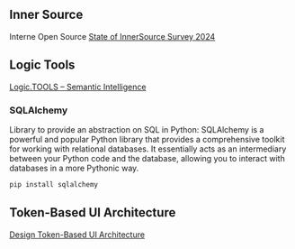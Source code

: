 ## Inner Source
Interne Open Source [State of InnerSource Survey 2024](https://innersourcecommons.org/learn/research/state-of-innersource-survey-2024/) 

## Logic Tools
[Logic.TOOLS – Semantic Intelligence](https://www.logic.tools/)

### SQLAlchemy
Library to provide an abstraction on SQL in Python: SQLAlchemy is a powerful and popular Python library that provides a comprehensive toolkit for working with relational databases. It essentially acts as an intermediary between your Python code and the database, allowing you to interact with databases in a more Pythonic way.

``` bash
pip install sqlalchemy
```
## Token-Based UI Architecture
[Design Token-Based UI Architecture](https://martinfowler.com/articles/design-token-based-ui-architecture.html)